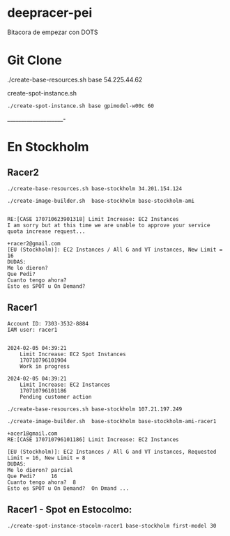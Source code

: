 # deepracer-pei
Bitacora de empezar con DOTS

# Git Clone

./create-base-resources.sh base 54.225.44.62


create-spot-instance.sh


`./create-spot-instance.sh base gpimodel-w00c 60`

____________________-

# En Stockholm

## Racer2
    ./create-base-resources.sh base-stockholm 34.201.154.124

    ./create-image-builder.sh  base-stockholm base-stockholm-ami


    RE:[CASE 170710623901318] Limit Increase: EC2 Instances
    I am sorry but at this time we are unable to approve your service quota increase request...

    +racer2@gmail.com
    [EU (Stockholm)]: EC2 Instances / All G and VT instances, New Limit = 16
    DUDAS:
    Me lo dieron?
    Que Pedi?
    Cuanto tengo ahora?
    Esto es SPOT u On Demand?

## Racer1

    Account ID: 7303-3532-8884
    IAM user: racer1


    2024-02-05 04:39:21	
        Limit Increase: EC2 Spot Instances	
        170710796101904	
        Work in progress

    2024-02-05 04:39:21	
        Limit Increase: EC2 Instances	
        170710796101186	
        Pending customer action

    ./create-base-resources.sh base-stockholm 107.21.197.249

    ./create-image-builder.sh  base-stockholm base-stockholm-ami-racer1

    +acer1@gmail.com
    RE:[CASE 170710796101186] Limit Increase: EC2 Instances

    [EU (Stockholm)]: EC2 Instances / All G and VT instances, Requested Limit = 16, New Limit = 8
    DUDAS:
    Me lo dieron? parcial
    Que Pedi?     16 
    Cuanto tengo ahora?  8
    Esto es SPOT u On Demand?  On Dmand ...


## Racer1 - Spot en Estocolmo:

    ./create-spot-instance-stocolm-racer1 base-stockholm first-model 30